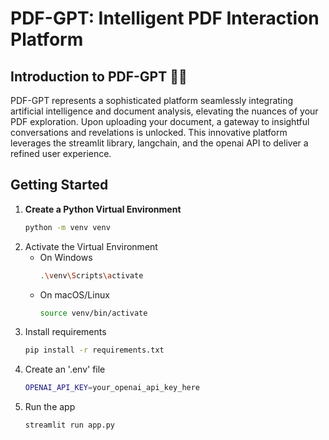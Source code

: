 # PDF-GPT: Intelligent PDF Interaction Platform

## Introduction to PDF-GPT 🤖📎
PDF-GPT represents a sophisticated platform seamlessly integrating artificial intelligence and document analysis, elevating the nuances of your PDF exploration. Upon uploading your document, a gateway to insightful conversations and revelations is unlocked. This innovative platform leverages the streamlit library, langchain, and the openai API to deliver a refined user experience.

## Getting Started
1. **Create a Python Virtual Environment**
   ```bash
   python -m venv venv
2. Activate the Virtual Environment
   - On Windows
     ```bash
     .\venv\Scripts\activate
   - On macOS/Linux
     ```bash
     source venv/bin/activate
3. Install requirements
   ```bash
   pip install -r requirements.txt
5. Create an '.env' file
   ```bash
   OPENAI_API_KEY=your_openai_api_key_here 
7. Run the app
   ```bash
   streamlit run app.py

